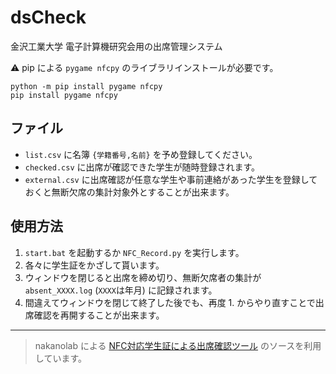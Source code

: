 # dsCheck
金沢工業大学 電子計算機研究会用の出席管理システム

:warning: pip による `pygame nfcpy` のライブラリインストールが必要です。
```
python -m pip install pygame nfcpy
pip install pygame nfcpy
```

## ファイル
+ `list.csv` に名簿 `{学籍番号,名前}` を予め登録してください。
+ `checked.csv` に出席が確認できた学生が随時登録されます。
+ `external.csv` に出席確認が任意な学生や事前連絡があった学生を登録しておくと無断欠席の集計対象外とすることが出来ます。

## 使用方法
1. `start.bat` を起動するか `NFC_Record.py` を実行します。
2. 各々に学生証をかざして貰います。
3. ウィンドウを閉じると出席を締め切り、無断欠席者の集計が `absent_XXXX.log` (`XXXX`は年月) に記録されます。
4. 間違えてウィンドウを閉じて終了した後でも、再度 1. からやり直すことで出席確認を再開することが出来ます。


***
> nakanolab による [NFC対応学生証による出席確認ツール](https://github.com/nakanolab/nfc-attendance) のソースを利用しています。